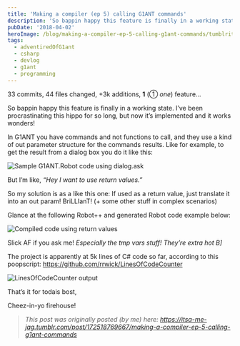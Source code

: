 ```yaml
---
title: 'Making a compiler (ep 5) calling G1ANT commands'
description: 'So bappin happy this feature is finally in a working state. I’ve been procrastinating this hippo for so long, but now it’s implemented and it works wonders!'
pubDate: '2018-04-02'
heroImage: /blog/making-a-compiler-ep-5-calling-g1ant-commands/tumblritsa-me-jag17251876966702.png
tags:
  - adventiredOfG1ant
  - csharp
  - devlog
  - g1ant
  - programming
---
```


33 commits, 44 files changed, +3k additions, **1** (① _one_) feature…

So bappin happy this feature is finally in a working state. I’ve been procrastinating this hippo for so long, but now it’s implemented and it works wonders!

In G1ANT you have commands and not functions to call, and they use a kind of out parameter structure for the commands results. Like for example, to get the result from a dialog box you do it like this:

![Sample G1ANT.Robot code using dialog.ask](/blog/making-a-compiler-ep-5-calling-g1ant-commands/tumblritsa-me-jag17251876966701.png)<!--more-->

But I’m like, _“Hey I want to use return values.”_

So my solution is as a like this one: If used as a return value, just translate it into an out param! BriLLIanT! (+ some other stuff in complex scenarios)

Glance at the following Robot++ and generated Robot code example below:

![Compiled code using return values](/blog/making-a-compiler-ep-5-calling-g1ant-commands/tumblritsa-me-jag17251876966702.png)

Slick AF if you ask me! _Especially the tmp vars stuff! They’re extra hot B]_

The project is apparently at 5k lines of C# code so far, according to this poopscript: <https://github.com/rrwick/LinesOfCodeCounter>

![LinesOfCodeCounter output](/blog/making-a-compiler-ep-5-calling-g1ant-commands/tumblritsa-me-jag17251876966703.png)

That’s it for todais bost,

Cheez-in-yo firehouse!

> _This post was originally posted (by me) here: <https://itsa-me-jag.tumblr.com/post/172518769667/making-a-compiler-ep-5-calling-g1ant-commands>_
